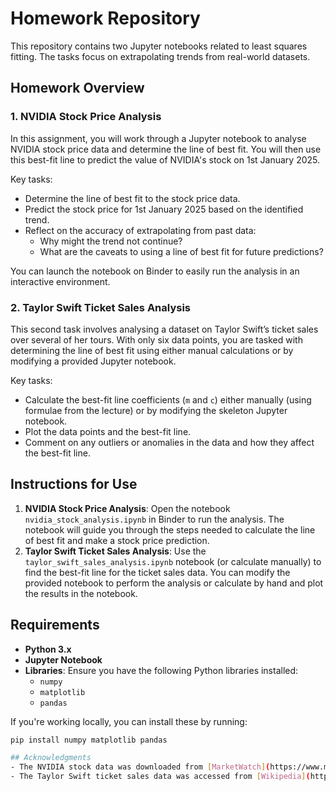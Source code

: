 # Homework Repository

This repository contains two Jupyter notebooks related to least squares fitting. The tasks focus on extrapolating trends from real-world datasets.

## Homework Overview

### 1. NVIDIA Stock Price Analysis
In this assignment, you will work through a Jupyter notebook to analyse NVIDIA stock price data and determine the line of best fit. You will then use this best-fit line to predict the value of NVIDIA's stock on 1st January 2025. 

Key tasks:
- Determine the line of best fit to the stock price data.
- Predict the stock price for 1st January 2025 based on the identified trend.
- Reflect on the accuracy of extrapolating from past data:
  - Why might the trend not continue?
  - What are the caveats to using a line of best fit for future predictions?

You can launch the notebook on Binder to easily run the analysis in an interactive environment.

### 2. Taylor Swift Ticket Sales Analysis
This second task involves analysing a dataset on Taylor Swift’s ticket sales over several of her tours. With only six data points, you are tasked with determining the line of best fit using either manual calculations or by modifying a provided Jupyter notebook.

Key tasks:
- Calculate the best-fit line coefficients (`m` and `c`) either manually (using formulae from the lecture) or by modifying the skeleton Jupyter notebook.
- Plot the data points and the best-fit line.
- Comment on any outliers or anomalies in the data and how they affect the best-fit line.

## Instructions for Use

1. **NVIDIA Stock Price Analysis**: Open the notebook `nvidia_stock_analysis.ipynb` in Binder to run the analysis. The notebook will guide you through the steps needed to calculate the line of best fit and make a stock price prediction.
2. **Taylor Swift Ticket Sales Analysis**: Use the `taylor_swift_sales_analysis.ipynb` notebook (or calculate manually) to find the best-fit line for the ticket sales data. You can modify the provided notebook to perform the analysis or calculate by hand and plot the results in the notebook.

## Requirements
- **Python 3.x**
- **Jupyter Notebook**
- **Libraries**: Ensure you have the following Python libraries installed:
  - `numpy`
  - `matplotlib`
  - `pandas`

If you're working locally, you can install these by running:
```bash
pip install numpy matplotlib pandas

## Acknowledgments
- The NVIDIA stock data was downloaded from [MarketWatch](https://www.marketwatch.com/).
- The Taylor Swift ticket sales data was accessed from [Wikipedia](https://en.wikipedia.org/wiki/List_of_Taylor_Swift_live_performances).
